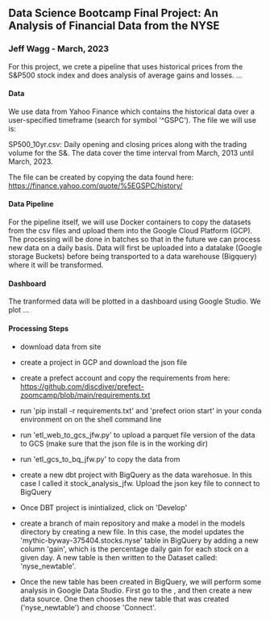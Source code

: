 ## Data Science Bootcamp Final Project: An Analysis of Financial Data from the NYSE
### Jeff Wagg - March, 2023

For this project, we crete a pipeline that uses historical prices from the S&P500 stock index and does analysis of average gains and losses. ...

#### Data

We use data from Yahoo Finance which contains the historical data over a user-specified timeframe (search for symbol '^GSPC'). The file we will use is: 

SP500_10yr.csv: Daily opening and closing prices along with the trading volume for the S&. The data cover the time interval from March, 2013 until March, 2023. 

The file can be created by copying the data found here: https://finance.yahoo.com/quote/%5EGSPC/history/

#### Data Pipeline

For the pipeline itself, we will use Docker containers to copy the datasets from the csv files and upload them into the Google Cloud Platform (GCP). The processing will be done in batches so that in the future we can process new data on a daily basis. Data will first be uploaded into a datalake (Google storage Buckets) before being transported to a data warehouse (Bigquery) where it will be transformed. 

#### Dashboard

The tranformed data will be plotted in a dashboard using Google Studio. We plot ... 

#### Processing Steps

- download data from site 

- create a project in GCP and download the json file

- create a prefect account and copy the requirements from here: https://github.com/discdiver/prefect-zoomcamp/blob/main/requirements.txt

- run 'pip install -r requirements.txt' and 'prefect orion start' in your conda environment on on the shell command line 

- run 'etl_web_to_gcs_jfw.py' to upload a parquet file version of the data to GCS (make sure that the json file is in the working dir)

- run 'etl_gcs_to_bq_jfw.py' to copy the data from 

- create a new dbt project with BigQuery as the data warehosue. In this case I called it stock_analysis_jfw. Upload the json key file to connect to BigQuery 

- Once DBT project is inintialized, click on 'Develop'

- create a branch of main repository and make a model in the models directory by creating a new file. In this case, the model updates the 'mythic-byway-375404.stocks.nyse' table in BigQuery by adding a new column 'gain', which is the percentage daily gain for each stock on a given day. A new table is then written to the Dataset called: 'nyse_newtable'. 

- Once the new table has been created in BigQuery, we will perform some analysis in Google Data Studio. First go to the <URL>, and then create a new data source. One then chooses the new table that was created ('nyse_newtable') and choose 'Connect'. 
